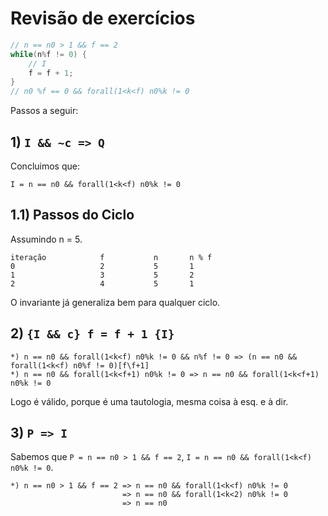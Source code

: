# Revisão de exercícios

```c
// n == n0 > 1 && f == 2
while(n%f != 0) {
    // I
    f = f + 1;
}
// n0 %f == 0 && forall(1<k<f) n0%k != 0
```

Passos a seguir:

## 1) `I && ~c => Q`

Concluimos que:

`I = n == n0 && forall(1<k<f) n0%k != 0`

## 1.1) Passos do Ciclo

Assumindo n = 5.

```
iteração            f           n       n % f
0                   2           5       1
1                   3           5       2
2                   4           5       1
```

O invariante já generaliza bem para qualquer ciclo.

## 2) `{I && c} f = f + 1 {I}`

```
*) n == n0 && forall(1<k<f) n0%k != 0 && n%f != 0 => (n == n0 && forall(1<k<f) n0%f != 0)[f\f+1]
*) n == n0 && forall(1<k<f+1) n0%k != 0 => n == n0 && forall(1<k<f+1) n0%k != 0
```

Logo é válido, porque é uma tautologia, mesma coisa à esq. e à dir.


## 3) `P => I`
Sabemos que `P = n == n0 > 1 && f == 2`, `I = n == n0 && forall(1<k<f) n0%k != 0`.

```
*) n == n0 > 1 && f == 2 => n == n0 && forall(1<k<f) n0%k != 0
                         => n == n0 && forall(1<k<2) n0%k != 0
                         => n == n0
```
